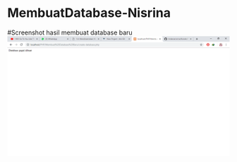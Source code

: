 # MembuatDatabase-Nisrina
#Screenshot hasil membuat database baru
![alt](https://github.com/Ardananisrina/MembuatDatabase-Nisrina/blob/master/Membuat%20Database.png)
